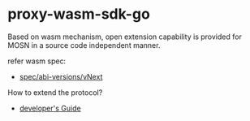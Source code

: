 # proxy-wasm-sdk-go
Based on wasm mechanism, open extension capability is provided for MOSN in a source code independent manner.

refer wasm spec:
- [spec/abi-versions/vNext](https://github.com/proxy-wasm/spec/tree/cc53262df056036427476b272fb8f2438aa7975f/abi-versions/vNEXT) 

How to extend the protocol?
- [developer's Guide](https://github.com/zonghaishang/plugin-repo)
